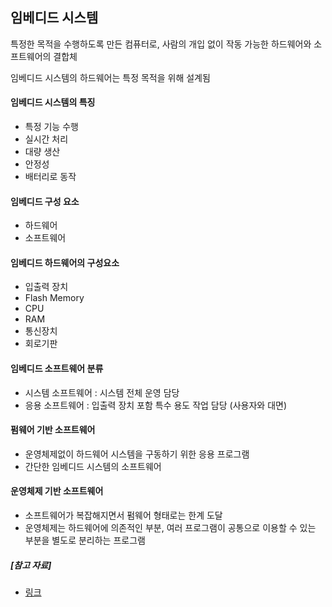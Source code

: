## 임베디드 시스템

특정한 목적을 수행하도록 만든 컴퓨터로, 사람의 개입 없이 작동 가능한 하드웨어와 소프트웨어의 결합체

임베디드 시스템의 하드웨어는 특정 목적을 위해 설계됨

#### 임베디드 시스템의 특징

- 특정 기능 수행
- 실시간 처리
- 대량 생산
- 안정성
- 배터리로 동작

#### 임베디드 구성 요소

- 하드웨어
- 소프트웨어

#### 임베디드 하드웨어의 구성요소

- 입출력 장치
- Flash Memory
- CPU
- RAM
- 통신장치
- 회로기판

#### 임베디드 소프트웨어 분류

- 시스템 소프트웨어 : 시스템 전체 운영 담당
- 응용 소프트웨어 : 입출력 장치 포함 특수 용도 작업 담당 (사용자와 대면)

#### 펌웨어 기반 소프트웨어

- 운영체제없이 하드웨어 시스템을 구동하기 위한 응용 프로그램
- 간단한 임베디드 시스템의 소프트웨어

#### 운영체제 기반 소프트웨어

- 소프트웨어가 복잡해지면서 펌웨어 형태로는 한계 도달
- 운영체제는 하드웨어에 의존적인 부분, 여러 프로그램이 공통으로 이용할 수 있는 부분을 별도로 분리하는 프로그램

##### [참고 자료]

- [링크](https://myeonguni.tistory.com/1739)
